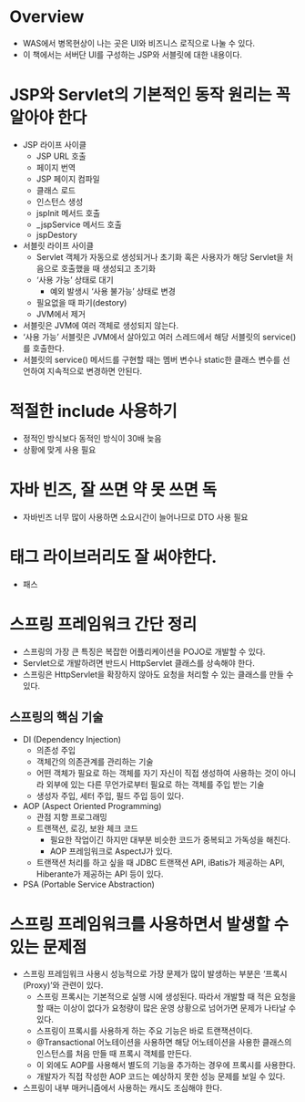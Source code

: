 # Overview

- WAS에서 병목현상이 나는 곳은 UI와 비즈니스 로직으로 나눌 수 있다.
- 이 책에서는 서버단 UI를 구성하는 JSP와 서블릿에 대한 내용이다.

# JSP와 Servlet의 기본적인 동작 원리는 꼭 알아야 한다

- JSP 라이프 사이클
    - JSP URL 호출
    - 페이지 번역
    - JSP 페이지 컴파일
    - 클래스 로드
    - 인스턴스 생성
    - jspInit 메서드 호출
    - _jspService 메서드 호출
    - jspDestory
- 서블릿 라이프 사이클
    - Servlet 객체가 자동으로 생성되거나 초기화 혹은 사용자가 해당 Servlet을 처음으로 호출했을 때 생성되고 초기화
    - ‘사용 가능’ 상태로 대기
        - 예외 발생시 ‘사용 불가능’ 상태로 변경
    - 필요없을 때 파기(destory)
    - JVM에서 제거
- 서블릿은 JVM에 여러 객체로 생성되지 않는다.
- ‘사용 가능’ 서블릿은 JVM에서 살아있고 여러 스레드에서 해당 서블릿의 service()를 호출한다.
- 서블릿의 service() 메서드를 구현할 때는 멤버 변수나 static한 클래스 변수를 선언하여 지속적으로 변경하면 안된다.

# 적절한 include 사용하기

- 정적인 방식보다 동적인 방식이 30배 늦음
- 상황에 맞게 사용 필요

# 자바 빈즈, 잘 쓰면 약 못 쓰면 독

- 자바빈즈 너무 많이 사용하면 소요시간이 늘어나므로 DTO 사용 필요

# 태그 라이브러리도 잘 써야한다.

- 패스

# 스프링 프레임워크 간단 정리

- 스프링의 가장 큰 특징은 복잡한 어플리케이션을 POJO로 개발할 수 있다.
- Servlet으로 개발하려면 반드시 HttpServlet 클래스를 상속해야 한다.
- 스프링은 HttpServlet을 확장하지 않아도 요청을 처리할 수 있는 클래스를 만들 수 있다.

## 스프링의 핵심 기술

- DI (Dependency Injection)
    - 의존성 주입
    - 객체간의 의존관계를 관리하는 기술
    - 어떤 객체가 필요로 하는 객체를 자기 자신이 직접 생성하여 사용하는 것이 아니라 외부에 있는 다른 무언가로부터 필요로 하는 객체를 주입 받는 기술
    - 생성자 주입, 세터 주입, 필드 주입 등이 있다.
- AOP (Aspect Oriented Programming)
    - 관점 지향 프로그래밍
    - 트랜잭션, 로깅, 보완 체크 코드
        - 필요한 작업이긴 하지만 대부분 비슷한 코드가 중복되고 가독성을 해친다.
        - AOP 프레임워크로 AspectJ가 있다.
    - 트랜잭션 처리를 하고 싶을 때 JDBC 트랜잭션 API, iBatis가 제공하는 API, Hiberante가 제공하는 API 등이 있다.
- PSA (Portable Service Abstraction)

# 스프링 프레임워크를 사용하면서 발생할 수 있는 문제점

- 스프링 프레임워크 사용시 성능적으로 가장 문제가 많이 발생하는 부분은 ‘프록시(Proxy)’와 관련이 있다.
    - 스프링 프록시는 기본적으로 실행 시에 생성된다. 따라서 개발할 때 적은 요청을 할 때는 이상이 없다가 요청량이 많은 운영 상황으로 넘어가면 문제가 나타날 수 있다.
    - 스프링이 프록시를 사용하게 하는 주요 기능은 바로 트랜잭션이다.
    - @Transactional 어노테이션을 사용하면 해당 어노테이션을 사용한 클래스의 인스턴스를 처음 만들 때 프록시 객체를 만든다.
    - 이 외에도 AOP를 사용해서 별도의 기능을 추가하는 경우에 프록시를 사용한다.
    - 개발자가 직접 작성한 AOP 코드는 예상하지 못한 성능 문제를 보일 수 있다.
- 스프링이 내부 매커니즘에서 사용하는 캐시도 조심해야 한다.
